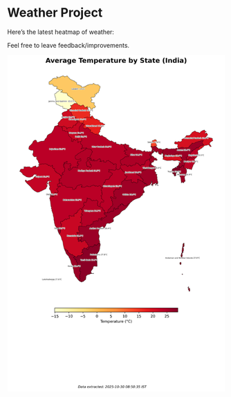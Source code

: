 # Weather Project

Here’s the latest heatmap of weather:

Feel free to leave feedback/improvements.

![India Heatmap](docs/assets/india_heatmap.png?v=02D985)

